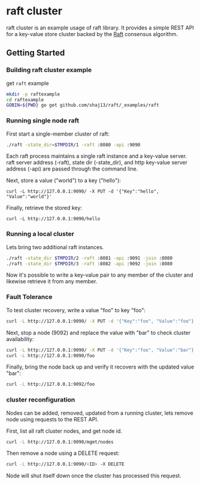 # raft cluster 

raft cluster is an example usage of raft library. It provides a simple REST API for a key-value store cluster backed by the [Raft][raft] consensus algorithm.

[raft]: http://raftconsensus.github.io/

## Getting Started

### Building raft cluster example

get `raft` example

```sh
mkdir -p raftexample
cd raftexample
GOBIN=${PWD} go get github.com/shaj13/raft/_examples/raft
```

### Running single node raft

First start a single-member cluster of raft:

```sh
./raft -state_dir=$TMPDIR/1 -raft :8080 -api :9090 
```

Each raft process maintains a single raft instance and a key-value server.
raft server address (-raft), state dir (-state_dir), and http key-value server address (-api) are passed through the command line.

Next, store a value ("world") to a key ("hello"):

```
curl -L http://127.0.0.1:9090/ -X PUT -d '{"Key":"hello", "Value":"world"}'
```

Finally, retrieve the stored key:

```
curl -L http://127.0.0.1:9090/hello
```

### Running a local cluster
Lets bring two additional raft instances.

```sh
./raft -state_dir $TMPDIR/2 -raft :8081 -api :9091 -join :8080
./raft -state_dir $TMPDIR/3 -raft :8082 -api :9092 -join :8080
```

Now it's possible to write a key-value pair to any member of the cluster and likewise retrieve it from any member.

### Fault Tolerance

To test cluster recovery, write a value "foo" to key "foo":
```sh
curl -L http://127.0.0.1:9090/ -X PUT -d '{"Key":"foo", "Value":"foo"}'
```

Next, stop a node (9092) and replace the value with "bar" to check cluster availability:

```sh
curl -L http://127.0.0.1:9090/ -X PUT -d '{"Key":"foo", "Value":"bar"}'
curl -L http://127.0.0.1:9090/foo
```

Finally, bring the node back up and verify it recovers with the updated value "bar":
```sh
curl -L http://127.0.0.1:9092/foo
```

### cluster reconfiguration

Nodes can be added, removed, updated from a running cluster,
lets remove node using requests to the REST API.

First, list all raft cluster nodes, and get node id.
```sh
curl -L http://127.0.0.1:9090/mgmt/nodes
```

Then remove a node using a DELETE request:
```sh
curl -L http://127.0.0.1:9090/<ID> -X DELETE
```
Node will shut itself down once the cluster has processed this request.


